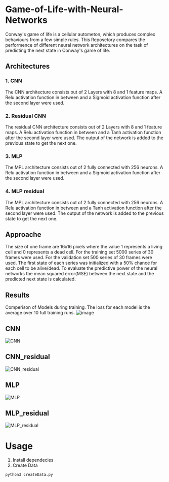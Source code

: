 # Game-of-Life-with-Neural-Networks
Conway's game of life is a cellular autometon, which produces complex behaviours from a few simple rules.
This Reposetory compares the performence of different neural network architectures on the task of predicting the next state in Conway's game of life.

## Architectures

### 1. CNN
The CNN architecture consists out of 2 Layers with 8 and 1 feature maps. A Relu activation function in between and a Sigmoid activation function after the second layer were used.

### 2. Residual CNN
The residual CNN architecture consists out of 2 Layers with 8 and 1 feature maps. A Relu activation function in between and a Tanh activation function after the second layer were used.
The output of the network is added to the previous state to get the next one.

### 3. MLP
The MPL architecture consists out of 2 fully connected with 256 neurons. A Relu activation function in between and a Sigmoid activation function after the second layer were used.

### 4. MLP residual
The MPL architecture consists out of 2 fully connected with 256 neurons. A Relu activation function in between and a Tanh activation function after the second layer were used.
The output of the network is added to the previous state to get the next one.

## Approache
The size of one frame are 16x16 pixels where the value 1 represents a living cell and 0 represents a dead cell.
For the training set 5000 series of 30 frames were used. For the validation set 500 series of 30 frames were used.
The first state of each series was initialized with a 50% chance for each cell to be alive/dead.
To evaluate the predictive power of the neural networks the mean squared error(MSE) between the next state and the predicted next state is calculated.



## Results

Comperison of Models during training.
The loss for each model is the average over 10 full training runs.
![image](https://user-images.githubusercontent.com/72468505/128404168-fe40cad0-476a-435d-90b0-9abd93cea8a7.png)



## CNN
![CNN](https://user-images.githubusercontent.com/72468505/130492201-b5c1079b-792c-43b7-925b-37bb8ea0dd49.gif)


## CNN_residual
![CNN_residual](https://user-images.githubusercontent.com/72468505/130492264-0aca39e9-ef76-42d8-ba02-139bb8667570.gif)



## MLP
![MLP](https://user-images.githubusercontent.com/72468505/130492091-3f117123-b17f-417e-b936-438cdeabc3b7.gif)

## MLP_residual
![MLP_residual](https://user-images.githubusercontent.com/72468505/131228345-31090da1-84e4-4398-9f86-64e4894e0c38.gif)

# Usage


1. Install dependecies
2. Create Data
```python
python3 createData.py
```

